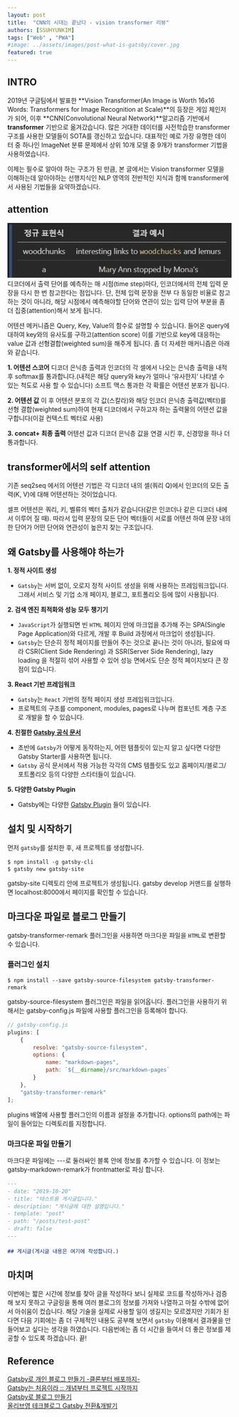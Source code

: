 ```yaml
---
layout: post
title:  "CNN의 시대는 끝났다 - vision transformer 리뷰"
authors: [SSUHYUNKIM]
tags: ["Web" , "PWA"]
#image: ../assets/images/post-what-is-gatsby/cover.jpg
featured: true
---
```


## INTRO

2019년 구글팀에서 발표한 **Vision Transformer(An Image is Worth 16x16 Words: Transformers for Image Recognition at Scale)**의 등장은 게임 체인저가 되어, 이후 **CNN(Convolutional Neural Network)**알고리즘 기반에서 **transformer** 기반으로 옮겨갔습니다. 많은 거대한 데이터를 사전학습한 transformer 구조를 사용한 모델들이 SOTA를 갱신하고 있습니다. 대표적인 예로 가장 유명한 데이터 중 하나인 ImageNet 분류 문제에서 상위 10개 모델 중 9개가 transformer 기법을 사용하였습니다. 

이제는 필수로 알아야 하는 구조가 된 만큼, 본 글에서는 Vision transformer 모델을 이해하는데 알아야하는 선행지식인 NLP 영역의 전반적인 지식과 함께 transformer에서 사용된 기법들을 요약하겠습니다.


## attention
![1_basic](../assets/images/post-regular-expression/1_basic.png)
디코더에서 출력 단어를 예측하는 매 시점(time step)마다, 인코더에서의 전체 입력 문장을 다시 한 번 참고한다는 점입니다. 단, 전체 입력 문장을 전부 다 동일한 비율로 참고하는 것이 아니라, 해당 시점에서 예측해야할 단어와 연관이 있는 입력 단어 부분을 좀 더 집중(attention)해서 보게 됩니다.

어텐션 메커니즘은 Query, Key, Value의 함수로 설명할 수 있습니다. 들어온 query에 대하여 key와의 유사도를 구하고(attention score) 이를 기반으로 key에 대응하는 value 값과 선형결합(weighted sum)을 해주게 됩니다. 
좀 더 자세한 매커니즘은 아래와 같습니다.

**1. 어텐션 스코어**
디코더 은닉층 출력과 인코더의 각 셀에서 나오는 은닉층 출력을 내적 후 softmax를 통과합니다.(내적은 해당 query와 key가 얼마나 ‘유사한지’ 나타낼 수 있는 척도로 사용 할 수 있습니다)
소프트 맥스 통과한 각 확률은 어텐션 분포가 됩니다.

**2. 어텐션 값**
이 후 어텐션 분포의 각 값(스칼라)와 해당 인코더 은닉층 출력값(벡터)를 선형 결합(weighted sum)하여 현재 디코더에서 구하고자 하는 출력물의 어텐션 값을 구합니다(이걸 컨텍스트 벡터로 사용)

**3. concat+ 최종 출력**
어텐션 값과 디코더 은닉층 값을 연결 시킨 후, 신경망을 하나 더 통과합니다.

## transformer에서의 self attention 
기존 seq2seq 에서의 어텐션 기법은 각 디코더 내의 셀(쿼리 Q)에서 인코더의 모든 출력(K, V)에 대해 어텐션하는 것이었습니다.

셀프 어텐션은 쿼리, 키, 벨류의 벡터 출처가 같습니다(같은 인코더나 같은 디코더 내에서 이루어 질 때). 따라서 입력 문장의 모든 단어 벡터들이 서로를 어텐션 하여 문장 내의 한 단어가 어떤 단어와 연관성이 높은지 찾는 구조입니다.




## 왜 Gatsby를 사용해야 하는가

**1. 정적 사이트 생성**
- `Gatsby`는 서버 없이, 오로지 정적 사이트 생성을 위해 사용하는 프레임워크입니다.
그래서 서비스 및 기업 소개 페이지, 블로그, 포트폴리오 등에 많이 사용됩니다.

**2. 검색 엔진 최적화와 성능 모두 챙기기**
- `JavaScript`가 실행되면 빈 `HTML` 페이지 안에 마크업을 추가해 주는 SPA(Single Page Application)와 다르게, 개발 후 Build 과정에서 마크업이 생성됩니다.
- `Gatsby`는 단순히 정적 페이지를 만들어 주는 것으로 끝나는 것이 아니라, 필요에 따라 CSR(Client Side Rendering) 과 SSR(Server Side Rendering), lazy loading 을 적절히 섞어 사용할 수 있어 성능 면에서도 단순 정적 페이지보다 큰 장점이 있습니다.

**3. React 기반 프레임워크**
- `Gatsby`는 `React` 기반의 정적 페이지 생성 프레임워크입니다. 
- 프로젝트의 구조를 component, modules, pages로 나누며 컴포넌트 계층 구조로 개발을 할 수 있습니다.

**4. 친절한 [Gatsby 공식 문서](https://www.gatsbyjs.com/docs/)**
- 초반에 `Gatsby`가 어떻게 동작하는지, 어떤 템플릿이 있는지 알고 싶다면 다양한 Gatsby Starter를 사용하면 됩니다.
- `Gatsby` 공식 문서에서 적용 가능한 각각의 CMS 템플릿도 있고 홈페이지/블로그/포트폴리오 등의 다양한 스타터들이 있습니다.

**5. 다양한 Gatsby Plugin**
- Gatsby에는 다양한 [Gatsby Plugin](https://www.gatsbyjs.com/plugins) 들이 있습니다. 

## 설치 및 시작하기

먼저 `gatsby`를 설치한 후, 새 프로젝트를 생성합니다.

```shell
$ npm install -g gatsby-cli
$ gatsby new gatsby-site
```

gatsby-site 디렉토리 안에 프로젝트가 생성됩니다.
gatsby develop 커맨드를 실행하면 localhost:8000에서 페이지를 확인할 수 있습니다.


## 마크다운 파일로 블로그 만들기
gatsby-transformer-remark 플러그인을 사용하면 마크다운 파일을 `HTML`로 변환할 수 있습니다. 

### 플러그인 설치

```shell
$ npm install --save gatsby-source-filesystem gatsby-transformer-remark
```

gatsby-source-filesystem 플러그인은 파일을 읽어옵니다. 
플러그인을 사용하기 위해서는 gatsby-config.js 파일에 사용할 플러그인을 등록해야 합니다.

```javascript
// gatsby-config.js
plugins: [
    {
        resolve: "gatsby-source-filesystem",
        options: {
            name: "markdown-pages",
            path: `${__dirname}/src/markdown-pages`
        }
    },
    "gatsby-transformer-remark"
];
```

plugins 배열에 사용할 플러그인의 이름과 설정을 추가합니다. 
options의 path에는 파일이 들어있는 디렉토리를 지정합니다.

### 마크다운 파일 만들기

마크다운 파일에는 ---로 둘러싸인 블록 안에 정보를 추가할 수 있습니다. 이 정보는 gatsby-markdown-remark가 frontmatter로 파싱 합니다. 

```markdown
---
- date: "2019-10-20"
- title: "테스트용 게시글입니다."
- description: "게시글에 대한 설명입니다."
- template: "post"
- path: "/posts/test-post"
- draft: false
---

## 게시글(게시글 내용은 여기에 작성합니다.)
```

## 마치며
이번에는 짧은 시간에 정보를 찾아 글을 작성하다 보니 실제로 코드를 작성하거나 검증해 보지 못하고 구글링을 통해 여러 블로그의 정보를 가져와 나열하고 마칠 수밖에 없어서 아쉬움이 컸습니다. 
해당 기술을 실제로 사용할 일이 생길지는 모르겠지만 기회가 된다면 다음 기회에는 좀 더 구체적인 내용도 공부해 보면서 `gatsby` 이용해서 결과물을 만들어보고 싶다는 생각을 하였습니다. 
다음번에는 좀 더 시간을 들여서 더 좋은 정보를 제공할 수 있도록 하겠습니다.
끝!

## Reference

[Gatsby로 개인 블로그 만들기 -클론부터 배포까지-](https://suitee.me/getting-started-gatsby/)  
[Gatsby는 처음이라 :: 개념부터 프로젝트 시작까지](https://mnxmnz.github.io/gatsby/what-is-gatsby/)  
[Gatsby로 블로그 만들기](https://devsoyoung.github.io/posts/gatsby-blog/)  
[올리브영 테크블로그 Gatsby 전환&개발기](https://oliveyoung.tech/blog/2022-07-04/How-to-Develop-And-Migration-Blog-With-Gatsby/)  
